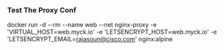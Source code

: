 ### Test The Proxy Conf
docker run -d --rm --name web --net nginx-proxy  -e 'VIRTUAL_HOST=web.myck.io' -e 'LETSENCRYPT_HOST=web.myck.io' -e 'LETSENCRYPT_EMAIL=rajasoun@cisco.com'   nginx:alpine
